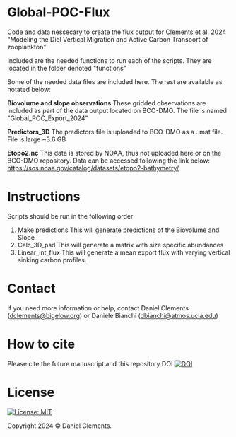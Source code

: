 # Global-POC-Flux
Code and data nessecary to create the flux output for Clements et al. 2024 "Modeling the Diel Vertical Migration and Active Carbon Transport of zooplankton"

Included are the needed functions to run each of the scripts. They are located in the folder denoted "functions"

Some of the needed data files are included here. The rest are available as notated below: 

**Biovolume and slope observations**
These gridded observations are included as part of the data output located on BCO-DMO. 
The file is named "Global_POC_Export_2024" 

**Predictors_3D**
The predictors file is uploaded to BCO-DMO as a . mat file. 
File is large ~3.6 GB

**Etopo2.nc**
This data is stored by NOAA, thus not uploaded here or on the BCO-DMO repository. 
Data can be accessed following the link below: 
https://sos.noaa.gov/catalog/datasets/etopo2-bathymetry/


# Instructions 
Scripts should be run in the following order
1. Make predictions
    This will generate predictions of the Biovolume and Slope 
2. Calc_3D_psd
     This will generate a matrix with size specific abundances
3. Linear_int_flux
     This will generate a mean export flux with varying vertical sinking carbon profiles.


# Contact
If you need more information or help, contact Daniel Clements (dclements@bigelow.org) or Daniele Bianchi (dbianchi@atmos.ucla.edu)

# How to cite
Please cite the future manuscript and this repository DOI [![DOI](https://zenodo.org/badge/doi/10.5281/zenodo.12976820.svg)](http://dx.doi.org/110.5281/zenodo.12976820)

# License
[![License: MIT](https://img.shields.io/badge/License-MIT-yellow.svg)](https://opensource.org/licenses/MIT)

Copyright 2024 © Daniel Clements.
